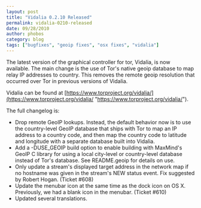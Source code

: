 ```yaml
---
layout: post
title: "Vidalia 0.2.10 Released"
permalink: vidalia-0210-released
date: 09/28/2010
author: phobos
category: blog
tags: ["bugfixes", "geoip fixes", "osx fixes", "vidalia"]
---
```


The latest version of the graphical controller for tor, Vidalia, is now available. The main change is the use of Tor's native geoip database to map relay IP addresses to country. This removes the remote geoip resolution that occurred over Tor in previous versions of Vidalia.

Vidalia can be found at [https://www.torproject.org/vidalia/](https://www.torproject.org/vidalia/ "https://www.torproject.org/vidalia/").

The full changelog is:

- Drop remote GeoIP lookups. Instead, the default behavior now is to use the country-level GeoIP database that ships with Tor to map an IP address to a country code, and then map the country code to latitude and longitude with a separate database built into Vidalia.
- Add a -DUSE\_GEOIP build option to enable building with MaxMind's GeoIP C library for using a local city-level or country-level database instead of Tor's database. See README.geoip for details on use.
- Only update a stream's displayed target address in the network map if no hostname was given in the stream's NEW status event. Fix suggested by Robert Hogan. (Ticket #608)
- Update the menubar icon at the same time as the dock icon on OS X. Previously, we had a blank icon in the menubar. (Ticket #610)
- Updated several translations.

